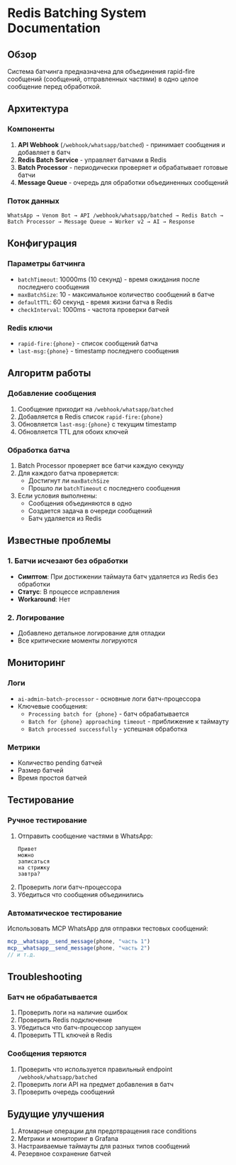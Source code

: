 # Redis Batching System Documentation

## Обзор
Система батчинга предназначена для объединения rapid-fire сообщений (сообщений, отправленных частями) в одно целое сообщение перед обработкой.

## Архитектура

### Компоненты
1. **API Webhook** (`/webhook/whatsapp/batched`) - принимает сообщения и добавляет в батч
2. **Redis Batch Service** - управляет батчами в Redis
3. **Batch Processor** - периодически проверяет и обрабатывает готовые батчи
4. **Message Queue** - очередь для обработки объединенных сообщений

### Поток данных
```
WhatsApp → Venom Bot → API /webhook/whatsapp/batched → Redis Batch → Batch Processor → Message Queue → Worker v2 → AI → Response
```

## Конфигурация

### Параметры батчинга
- `batchTimeout`: 10000ms (10 секунд) - время ожидания после последнего сообщения
- `maxBatchSize`: 10 - максимальное количество сообщений в батче
- `defaultTTL`: 60 секунд - время жизни батча в Redis
- `checkInterval`: 1000ms - частота проверки батчей

### Redis ключи
- `rapid-fire:{phone}` - список сообщений батча
- `last-msg:{phone}` - timestamp последнего сообщения

## Алгоритм работы

### Добавление сообщения
1. Сообщение приходит на `/webhook/whatsapp/batched`
2. Добавляется в Redis список `rapid-fire:{phone}`
3. Обновляется `last-msg:{phone}` с текущим timestamp
4. Обновляется TTL для обоих ключей

### Обработка батча
1. Batch Processor проверяет все батчи каждую секунду
2. Для каждого батча проверяется:
   - Достигнут ли `maxBatchSize`
   - Прошло ли `batchTimeout` с последнего сообщения
3. Если условия выполнены:
   - Сообщения объединяются в одно
   - Создается задача в очереди сообщений
   - Батч удаляется из Redis

## Известные проблемы

### 1. Батчи исчезают без обработки
- **Симптом**: При достижении таймаута батч удаляется из Redis без обработки
- **Статус**: В процессе исправления
- **Workaround**: Нет

### 2. Логирование
- Добавлено детальное логирование для отладки
- Все критические моменты логируются

## Мониторинг

### Логи
- `ai-admin-batch-processor` - основные логи батч-процессора
- Ключевые сообщения:
  - `Processing batch for {phone}` - батч обрабатывается
  - `Batch for {phone} approaching timeout` - приближение к таймауту
  - `Batch processed successfully` - успешная обработка

### Метрики
- Количество pending батчей
- Размер батчей
- Время простоя батчей

## Тестирование

### Ручное тестирование
1. Отправить сообщение частями в WhatsApp:
   ```
   Привет
   можно
   записаться
   на стрижку
   завтра?
   ```
2. Проверить логи батч-процессора
3. Убедиться что сообщения объединились

### Автоматическое тестирование
Использовать MCP WhatsApp для отправки тестовых сообщений:
```javascript
mcp__whatsapp__send_message(phone, "часть 1")
mcp__whatsapp__send_message(phone, "часть 2")
// и т.д.
```

## Troubleshooting

### Батч не обрабатывается
1. Проверить логи на наличие ошибок
2. Проверить Redis подключение
3. Убедиться что батч-процессор запущен
4. Проверить TTL ключей в Redis

### Сообщения теряются
1. Проверить что используется правильный endpoint `/webhook/whatsapp/batched`
2. Проверить логи API на предмет добавления в батч
3. Проверить очередь сообщений

## Будущие улучшения
1. Атомарные операции для предотвращения race conditions
2. Метрики и мониторинг в Grafana
3. Настраиваемые таймауты для разных типов сообщений
4. Резервное сохранение батчей
